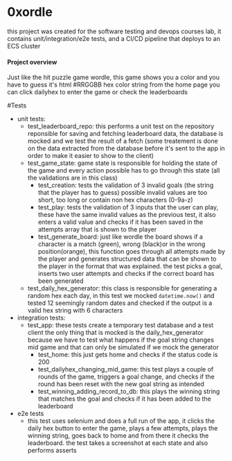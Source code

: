 # 0xordle
this project was created for the software testing and devops courses lab, it contains unit/integration/e2e tests, and a CI/CD pipeline that deploys to an ECS cluster
#### Project overview
Just like the hit puzzle game wordle, this game shows you a color and you have to guess it's html #RRGGBB hex color string
from the home page you can click dailyhex to enter the game or check the leaderboards

#Tests
- unit tests: 
  - test_leaderboard_repo: this performs a unit test on the repository reponsible for saving and fetching leaderboard data, the database is mocked and we test the result of a fetch (some treatement is done on the data extracted from the database before it's sent to the app in order to make it easier to show to the client)
  - test_game_state: game state is responsible for holding the state of the game and every action possible has to go through this state (all the validations are in this class)
    - test_creation: tests the validation of 3 invalid goals (the string that the player has to guess) possible invalid values are too short, too long or contain non hex characters (0-9a-z)
    - test_play: tests the validation of 3 inputs that the user can play, these have the same invalid values as the previous test, it also enters a valid value and checks if it has been saved in the attempts array that is shown to the player
    - test_generate_board: just like wordle the board shows if a character is a match (green), wrong (black)or in the wrong position(orange), this function goes through all attempts made by the player and generates structured data that can be shown to the player in the format that was explained. the test picks a goal, inserts two user attempts and checks if the correct board has been generated
  - test_daily_hex_generator: this class is responsible for generating a random hex each day, in this test we mocked `datetime.now()` and tested 12 seemingly random dates and checked if the output is a valid hex string with 6 characters
- integration tests:
  - test_app: these tests create a temporary test database and a test client the only thing that is mocked is the daily_hex_generator because we have to test what happens if the goal string changes mid game and that can only be simulated if we mock the generator
    - test_home: this just gets home and checks if the status code is 200
    - test_dailyhex_changing_mid_game: this test plays a couple of rounds of the game, triggers a goal change, and checks if the round has been reset with the new goal string as intended
    - test_winning_adding_record_to_db: this plays the winning string that matches the goal and checks if it has been added to the leaderboard
- e2e tests
  - this test uses selenium and does a full run of the app, it clicks the daily hex button to enter the game, plays a few attempts, plays the winning string, goes back to home and from there it checks the leaderboard. the test takes a screenshot at each state and also performs asserts

